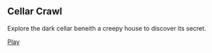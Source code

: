 ## Cellar Crawl

Explore the dark cellar beneith a creepy house to discover its secret.

[Play](twine-games/dist/cellar-crawl)
